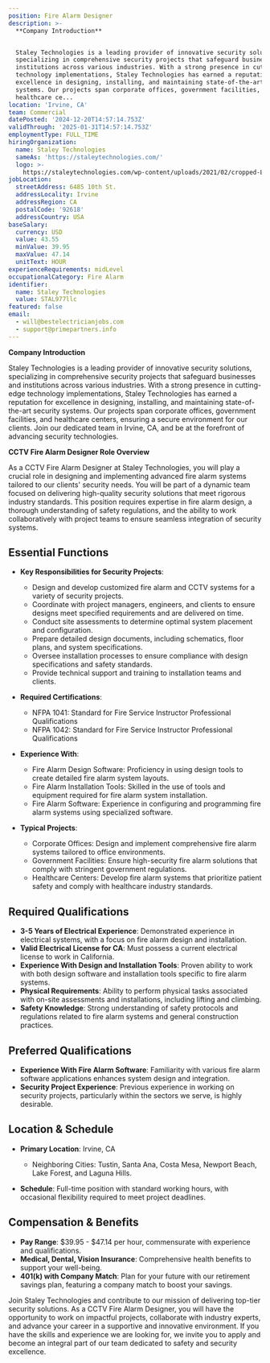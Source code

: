 ```yaml
---
position: Fire Alarm Designer
description: >-
  **Company Introduction**


  Staley Technologies is a leading provider of innovative security solutions,
  specializing in comprehensive security projects that safeguard businesses and
  institutions across various industries. With a strong presence in cutting-edge
  technology implementations, Staley Technologies has earned a reputation for
  excellence in designing, installing, and maintaining state-of-the-art security
  systems. Our projects span corporate offices, government facilities, and
  healthcare ce...
location: 'Irvine, CA'
team: Commercial
datePosted: '2024-12-20T14:57:14.753Z'
validThrough: '2025-01-31T14:57:14.753Z'
employmentType: FULL_TIME
hiringOrganization:
  name: Staley Technologies
  sameAs: 'https://staleytechnologies.com/'
  logo: >-
    https://staleytechnologies.com/wp-content/uploads/2021/02/cropped-Logo_StaleyTechnologies.png
jobLocation:
  streetAddress: 6485 10th St.
  addressLocality: Irvine
  addressRegion: CA
  postalCode: '92618'
  addressCountry: USA
baseSalary:
  currency: USD
  value: 43.55
  minValue: 39.95
  maxValue: 47.14
  unitText: HOUR
experienceRequirements: midLevel
occupationalCategory: Fire Alarm
identifier:
  name: Staley Technologies
  value: STAL977llc
featured: false
email:
  - will@bestelectricianjobs.com
  - support@primepartners.info
---
```




**Company Introduction**

Staley Technologies is a leading provider of innovative security solutions, specializing in comprehensive security projects that safeguard businesses and institutions across various industries. With a strong presence in cutting-edge technology implementations, Staley Technologies has earned a reputation for excellence in designing, installing, and maintaining state-of-the-art security systems. Our projects span corporate offices, government facilities, and healthcare centers, ensuring a secure environment for our clients. Join our dedicated team in Irvine, CA, and be at the forefront of advancing security technologies.

**CCTV Fire Alarm Designer Role Overview**

As a CCTV Fire Alarm Designer at Staley Technologies, you will play a crucial role in designing and implementing advanced fire alarm systems tailored to our clients' security needs. You will be part of a dynamic team focused on delivering high-quality security solutions that meet rigorous industry standards. This position requires expertise in fire alarm design, a thorough understanding of safety regulations, and the ability to work collaboratively with project teams to ensure seamless integration of security systems.

## Essential Functions

- **Key Responsibilities for Security Projects**: 
  - Design and develop customized fire alarm and CCTV systems for a variety of security projects.
  - Coordinate with project managers, engineers, and clients to ensure designs meet specified requirements and are delivered on time.
  - Conduct site assessments to determine optimal system placement and configuration.
  - Prepare detailed design documents, including schematics, floor plans, and system specifications.
  - Oversee installation processes to ensure compliance with design specifications and safety standards.
  - Provide technical support and training to installation teams and clients.
  
- **Required Certifications**:
  - NFPA 1041: Standard for Fire Service Instructor Professional Qualifications
  - NFPA 1042: Standard for Fire Service Instructor Professional Qualifications

- **Experience With**:
  - Fire Alarm Design Software: Proficiency in using design tools to create detailed fire alarm system layouts.
  - Fire Alarm Installation Tools: Skilled in the use of tools and equipment required for fire alarm system installation.
  - Fire Alarm Software: Experience in configuring and programming fire alarm systems using specialized software.

- **Typical Projects**:
  - Corporate Offices: Design and implement comprehensive fire alarm systems tailored to office environments.
  - Government Facilities: Ensure high-security fire alarm solutions that comply with stringent government regulations.
  - Healthcare Centers: Develop fire alarm systems that prioritize patient safety and comply with healthcare industry standards.

## Required Qualifications

- **3-5 Years of Electrical Experience**: Demonstrated experience in electrical systems, with a focus on fire alarm design and installation.
- **Valid Electrical License for CA**: Must possess a current electrical license to work in California.
- **Experience With Design and Installation Tools**: Proven ability to work with both design software and installation tools specific to fire alarm systems.
- **Physical Requirements**: Ability to perform physical tasks associated with on-site assessments and installations, including lifting and climbing.
- **Safety Knowledge**: Strong understanding of safety protocols and regulations related to fire alarm systems and general construction practices.

## Preferred Qualifications

- **Experience With Fire Alarm Software**: Familiarity with various fire alarm software applications enhances system design and integration.
- **Security Project Experience**: Previous experience in working on security projects, particularly within the sectors we serve, is highly desirable.

## Location & Schedule

- **Primary Location**: Irvine, CA
  - Neighboring Cities: Tustin, Santa Ana, Costa Mesa, Newport Beach, Lake Forest, and Laguna Hills.

- **Schedule**: Full-time position with standard working hours, with occasional flexibility required to meet project deadlines.

## Compensation & Benefits

- **Pay Range**: $39.95 - $47.14 per hour, commensurate with experience and qualifications.
- **Medical, Dental, Vision Insurance**: Comprehensive health benefits to support your well-being.
- **401(k) with Company Match**: Plan for your future with our retirement savings plan, featuring a company match to boost your savings.

Join Staley Technologies and contribute to our mission of delivering top-tier security solutions. As a CCTV Fire Alarm Designer, you will have the opportunity to work on impactful projects, collaborate with industry experts, and advance your career in a supportive and innovative environment. If you have the skills and experience we are looking for, we invite you to apply and become an integral part of our team dedicated to safety and security excellence.
